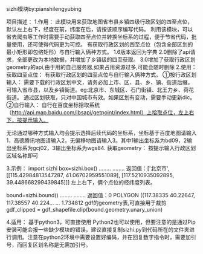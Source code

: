sizhi模块by:pianshilengyubing

项目描述：
1.作用：
此模块用来获取地图省市县乡镇四级行政区划的四至点位，默认左上右下，经度在前，纬度在后，请按该顺序编写代码。
利用该模块，可以省去爬虫等工作时需要手动获取四至点位并转换坐标系的过程，便于节省代码，批量使用，还可使得代码更为可控。
有获取行政区划的四至点位（包含全部区划的最小矩形即包络矩形）与自行输入俩种方式。
1.6版本返回为字典
2.0删除了api请求，全部更改为本地数据，并增加了乡镇级的四至获取。
3.0增加了获取行政区划geometry的api,由于用的自己服务器,如果占用资源过多,可能会随时删除
2.使用：
获取四至点位：
有获取行政区划的四至点位与自行输入俩种方式。
①按行政区划输入：
	需要下载的行政区划中文，请务必加上市、区、县、乡、镇、街道后缀。可输入省市县，以及乡镇街道。eg:北京市、东城区、石门街镇、北王力乡、荷花街道。
	通过区划获取，只对中国城市有效。如果区划有变动，需要手动更新dic。
②自行输入：
	自行在百度坐标拾取系统（http://api.map.baidu.com/lbsapi/getpoint/index.html）上拾取点位，左上右下，按提示输入。

无论通过哪种方式输入均会提示选择后续代码的坐标系，坐标基于百度地图请输入1，高德腾讯地图请输入2，无偏移地图请输入3。其中1输出坐标系为bd09，2输出坐标系为gcj02，3输出坐标系为wgs84.
获取geometry：
	按提示输入行政区划区域名称即可



3.示例：
import sizhi
box=sizhi.box()
........
........
返回值：['北京市', [[115.42984813547287, 41.06702959551089], [117.5210935092895, 39.448668299439845]]]
左上右下，俩个点位的经纬度列表。

bound=sizhi.bound()
........
........
返回值：0  POLYGON ((117.38335 40.22647, 117.38557 40.224...  ...   1.734812
gdf的geometry表,可直接用于裁剪 gdf_clipped = gdf_shapefile.clip(bound.geometry.unary_union)


4.适用：
基于python3，可直接使用
Python2也可以使用，但要注意的是通过Pip安装可能会报一些缺少模块的错误，建议直接复制sizhi.py到代码所在的文件夹进行调用。注意在python2环境中需要设置好编码，并在回复数字指令时，需要加引号，而回复区划名称是无需加引号。

